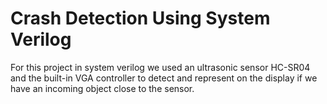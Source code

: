 # Crash Detection Using System Verilog
 For this project in system verilog we used an ultrasonic sensor HC-SR04 and the built-in VGA controller to detect and represent on the display if we have an incoming object close to the sensor. 
